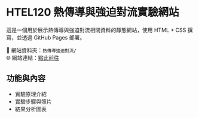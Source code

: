 # HTEL120 熱傳導與強迫對流實驗網站

這是一個用於展示熱傳導與強迫對流相關資料的靜態網站，使用 HTML + CSS 撰寫，並透過 GitHub Pages 部署。

📁 網站資料夾：`熱傳導強迫對流/`  
🌐 網站連結：[點此前往](https://你的帳號.github.io/HTEL120/)

## 功能與內容
- 實驗原理介紹
- 實驗步驟與照片
- 結果分析圖表

